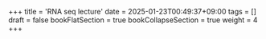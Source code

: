 +++
title = 'RNA seq lecture'
date = 2025-01-23T00:49:37+09:00
tags = []
draft = false
bookFlatSection = true
bookCollapseSection = true
weight = 4
+++
